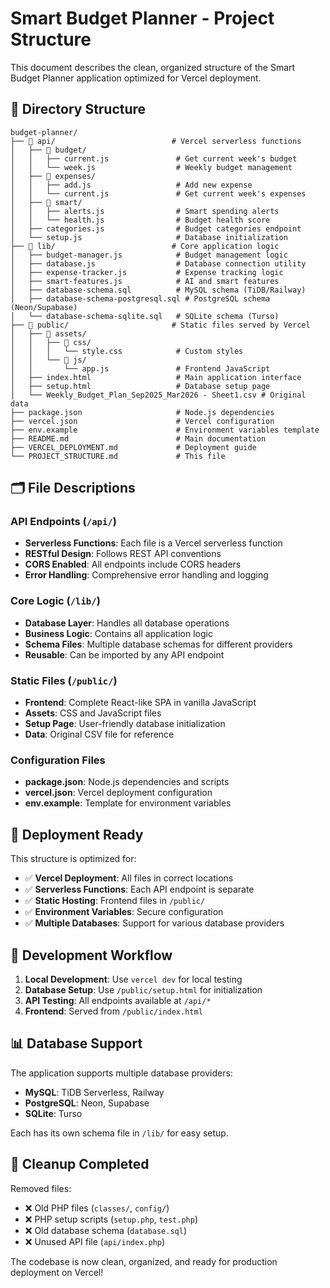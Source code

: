 # Smart Budget Planner - Project Structure

This document describes the clean, organized structure of the Smart Budget Planner application optimized for Vercel deployment.

## 📁 Directory Structure

```
budget-planner/
├── 📁 api/                          # Vercel serverless functions
│   ├── 📁 budget/
│   │   ├── current.js               # Get current week's budget
│   │   └── week.js                  # Weekly budget management
│   ├── 📁 expenses/
│   │   ├── add.js                   # Add new expense
│   │   └── current.js               # Get current week's expenses
│   ├── 📁 smart/
│   │   ├── alerts.js                # Smart spending alerts
│   │   └── health.js                # Budget health score
│   ├── categories.js                # Budget categories endpoint
│   └── setup.js                     # Database initialization
├── 📁 lib/                          # Core application logic
│   ├── budget-manager.js            # Budget management logic
│   ├── database.js                  # Database connection utility
│   ├── expense-tracker.js           # Expense tracking logic
│   ├── smart-features.js            # AI and smart features
│   ├── database-schema.sql          # MySQL schema (TiDB/Railway)
│   ├── database-schema-postgresql.sql # PostgreSQL schema (Neon/Supabase)
│   └── database-schema-sqlite.sql   # SQLite schema (Turso)
├── 📁 public/                       # Static files served by Vercel
│   ├── 📁 assets/
│   │   ├── 📁 css/
│   │   │   └── style.css            # Custom styles
│   │   └── 📁 js/
│   │       └── app.js               # Frontend JavaScript
│   ├── index.html                   # Main application interface
│   ├── setup.html                   # Database setup page
│   └── Weekly_Budget_Plan_Sep2025_Mar2026 - Sheet1.csv # Original data
├── package.json                     # Node.js dependencies
├── vercel.json                      # Vercel configuration
├── env.example                      # Environment variables template
├── README.md                        # Main documentation
├── VERCEL_DEPLOYMENT.md             # Deployment guide
└── PROJECT_STRUCTURE.md             # This file
```

## 🗂️ File Descriptions

### API Endpoints (`/api/`)
- **Serverless Functions**: Each file is a Vercel serverless function
- **RESTful Design**: Follows REST API conventions
- **CORS Enabled**: All endpoints include CORS headers
- **Error Handling**: Comprehensive error handling and logging

### Core Logic (`/lib/`)
- **Database Layer**: Handles all database operations
- **Business Logic**: Contains all application logic
- **Schema Files**: Multiple database schemas for different providers
- **Reusable**: Can be imported by any API endpoint

### Static Files (`/public/`)
- **Frontend**: Complete React-like SPA in vanilla JavaScript
- **Assets**: CSS and JavaScript files
- **Setup Page**: User-friendly database initialization
- **Data**: Original CSV file for reference

### Configuration Files
- **package.json**: Node.js dependencies and scripts
- **vercel.json**: Vercel deployment configuration
- **env.example**: Template for environment variables

## 🚀 Deployment Ready

This structure is optimized for:
- ✅ **Vercel Deployment**: All files in correct locations
- ✅ **Serverless Functions**: Each API endpoint is separate
- ✅ **Static Hosting**: Frontend files in `/public/`
- ✅ **Environment Variables**: Secure configuration
- ✅ **Multiple Databases**: Support for various database providers

## 🔧 Development Workflow

1. **Local Development**: Use `vercel dev` for local testing
2. **Database Setup**: Use `/public/setup.html` for initialization
3. **API Testing**: All endpoints available at `/api/*`
4. **Frontend**: Served from `/public/index.html`

## 📊 Database Support

The application supports multiple database providers:
- **MySQL**: TiDB Serverless, Railway
- **PostgreSQL**: Neon, Supabase
- **SQLite**: Turso

Each has its own schema file in `/lib/` for easy setup.

## 🧹 Cleanup Completed

Removed files:
- ❌ Old PHP files (`classes/`, `config/`)
- ❌ PHP setup scripts (`setup.php`, `test.php`)
- ❌ Old database schema (`database.sql`)
- ❌ Unused API file (`api/index.php`)

The codebase is now clean, organized, and ready for production deployment on Vercel!
